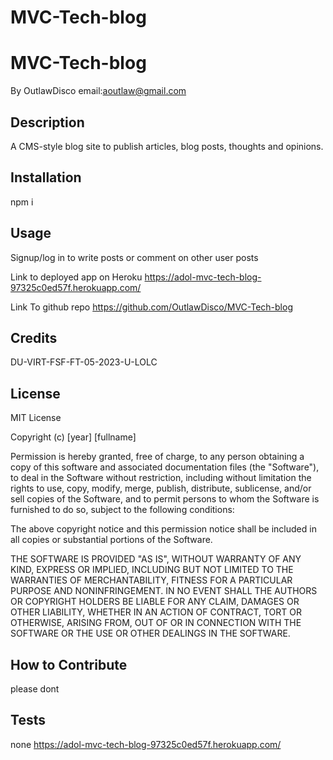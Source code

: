 # MVC-Tech-blog

# MVC-Tech-blog

By OutlawDisco
email:aoutlaw@gmail.com

## Description

A CMS-style blog site to publish articles, blog posts, thoughts and opinions.

## Installation

npm i

## Usage

Signup/log in to write posts or comment on other user posts

Link to deployed app on Heroku
https://adol-mvc-tech-blog-97325c0ed57f.herokuapp.com/

Link To github repo
https://github.com/OutlawDisco/MVC-Tech-blog

## Credits

DU-VIRT-FSF-FT-05-2023-U-LOLC

## License

MIT License

Copyright (c) [year] [fullname]

Permission is hereby granted, free of charge, to any person obtaining a copy
of this software and associated documentation files (the "Software"), to deal
in the Software without restriction, including without limitation the rights
to use, copy, modify, merge, publish, distribute, sublicense, and/or sell
copies of the Software, and to permit persons to whom the Software is
furnished to do so, subject to the following conditions:

The above copyright notice and this permission notice shall be included in all
copies or substantial portions of the Software.

THE SOFTWARE IS PROVIDED "AS IS", WITHOUT WARRANTY OF ANY KIND, EXPRESS OR
IMPLIED, INCLUDING BUT NOT LIMITED TO THE WARRANTIES OF MERCHANTABILITY,
FITNESS FOR A PARTICULAR PURPOSE AND NONINFRINGEMENT. IN NO EVENT SHALL THE
AUTHORS OR COPYRIGHT HOLDERS BE LIABLE FOR ANY CLAIM, DAMAGES OR OTHER
LIABILITY, WHETHER IN AN ACTION OF CONTRACT, TORT OR OTHERWISE, ARISING FROM,
OUT OF OR IN CONNECTION WITH THE SOFTWARE OR THE USE OR OTHER DEALINGS IN THE
SOFTWARE.

## How to Contribute

please dont

## Tests

none
https://adol-mvc-tech-blog-97325c0ed57f.herokuapp.com/
